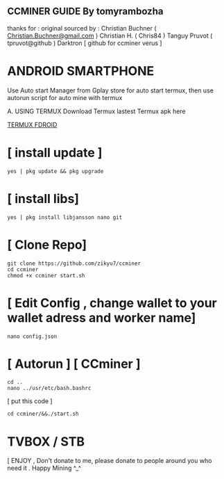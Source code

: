 ## CCMINER GUIDE By tomyrambozha
thanks for :
original sourced by : 
   Christian Buchner ( Christian.Buchner@gmail.com )
   Christian H. ( Chris84 )
   Tanguy Pruvot ( tpruvot@github )
   Darktron [ github for ccminer verus ]

# ANDROID SMARTPHONE

Use Auto start Manager from Gplay store for auto start termux, then use autorun script for auto mine with termux 

A. USING TERMUX 
Download Termux lastest Termux apk here

<a href=https://f-droid.org/repo/com.termux_1020.apk>TERMUX FDROID</a> <br>

# [ install update ]
```
yes | pkg update && pkg upgrade
```

# [ install libs]
```
yes | pkg install libjansson nano git
```

# [ Clone Repo]
```
git clone https://github.com/zikyu7/ccminer
cd ccminer
chmod +x ccminer start.sh

```
# [ Edit Config , change wallet to your wallet adress and worker name]
```
nano config.json
```

# [ Autorun ] [ CCminer ]

```
cd ..
nano ../usr/etc/bash.bashrc
```

[ put this code ]
```
cd ccminer/&&./start.sh

```


# TVBOX / STB


[ ENJOY , Don't donate to me, please donate to people around you who need it  . Happy Mining ^_^

